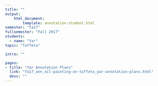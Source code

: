 ```yaml
---
title: ""
output:
    html_document:
        template: annotation-student.html
semester: "fa17"
fullsemester: "Fall 2017"
students:
  - name: "Yar"
topic: "Taffeta"

intro: ""

pages:
- title: "Yar Annotation Plans"
  link: "fa17_ann_oil-painting-on-taffeta_yar-annotation-plans.html"
  desc: ""
---
```

